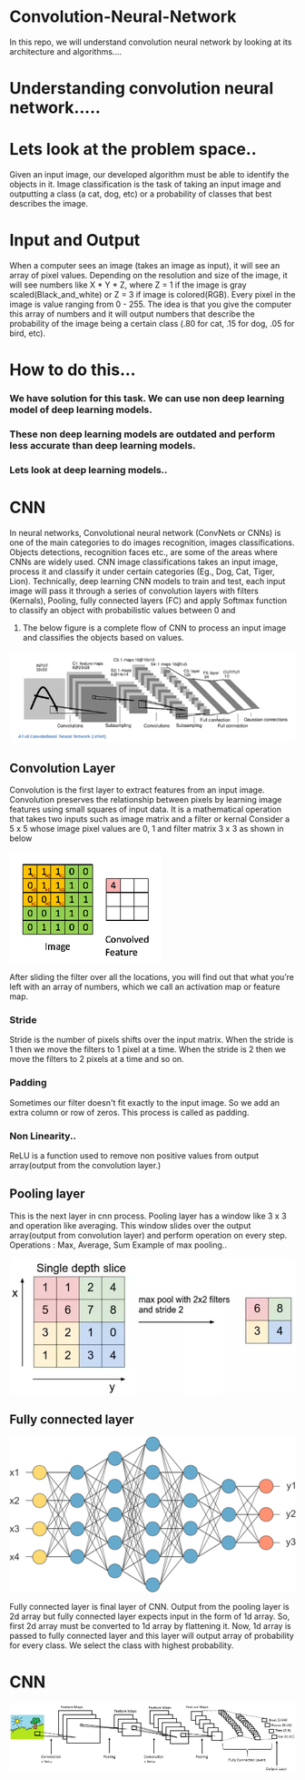 # Convolution-Neural-Network

In this repo, we will understand convolution neural network by looking at its architecture and algorithms....

# Understanding convolution neural network.....

# Lets look at the problem space..
  Given an input image, our developed algorithm must be able to identify the objects in it.   Image classification is the task of taking an input image and outputting a class (a cat, dog, etc) or a probability of classes that best describes the image.

# Input and Output
 When a computer sees an image (takes an image as input), it will see an array of pixel values. Depending on the resolution and size of
the image, it will see numbers like X * Y * Z, where Z = 1 if the image is gray scaled(Black_and_white) or Z = 3 if image is
colored(RGB).
Every pixel in the image is value ranging from 0 - 255.
The idea is that you give the computer this array of numbers and it will output numbers that describe the probability of the image being
a certain class (.80 for cat, .15 for dog, .05 for bird, etc).

# How to do this...
### We have solution for this task. We can use non deep learning model of deep learning models.
### These non deep learning models are outdated and perform less accurate than deep learning models.
###  Lets look at deep learning models..

# CNN
In neural networks, Convolutional neural network (ConvNets or CNNs) is one of the main categories to do images recognition, images
classifications. Objects detections, recognition faces etc., are some of the areas where CNNs are widely used.
CNN image classifications takes an input image, process it and classify it under certain categories (Eg., Dog, Cat, Tiger, Lion). 
Technically, deep learning CNN models to train and test, each input image will pass it through a series of convolution layers with filters
(Kernals), Pooling, fully connected layers (FC) and apply Softmax function to classify an object with probabilistic values between 0 and
1. The below figure is a complete flow of CNN to process an input image and classifies the objects based on values.

![CNN](/Images/LeNet.png)

## Convolution Layer
Convolution is the first layer to extract features from an input image. Convolution preserves the relationship between pixels by learning
image features using small squares of input data. It is a mathematical operation that takes two inputs such as image matrix and a filter
or kernal
Consider a 5 x 5 whose image pixel values are 0, 1 and filter matrix 3 x 3 as shown in below

![Conv](/Images/1_MrGSULUtkXc0Ou07QouV8A.gif)

 After sliding the filter over all the locations, you will find out that what you’re left with an array of numbers, which
 we call an activation map or feature map.
 
 ### Stride
 Stride is the number of pixels shifts over the input matrix. When the stride is 1 then we move the filters to 1 pixel at a time. When
 the stride is 2 then we move the filters to 2 pixels at a time and so on.
 
 ### Padding
 Sometimes our filter doesn't fit exactly to the input image. So we add an extra column or row of zeros. This process is called as
 padding.
 
 ### Non Linearity..
 ReLU is a function used to remove non positive values from output array(output from the convolution layer.)
 
 ## Pooling layer
 This is the next layer in cnn process. Pooling layer has a window like 3 x 3 and operation like averaging. This window slides over the 
 output array(output from convolution layer) and perform operation on every step.
 Operations : Max, Average, Sum
 Example of max pooling..
 
 ![Pooling](/Images/1_SmiydxM5lbTjoKWYPiuzWQ.png)
 
 ## Fully connected layer
 
 ![Fully](/Images/1_Mw6LKUG8AWQhG73H1caT8w.png)
 
 Fully connected layer is final layer of CNN. 
 Output from the pooling layer is 2d array but fully connected layer expects input in the form of 1d array.
 So, first 2d array must be converted to 1d array by flattening it.
 Now, 1d array is passed to fully connected layer and this layer will output array of probability for every class.
 We select the class with highest probability.
 
 # CNN 
 
 ![Final](/Images/1_4GLv7_4BbKXnpc6BRb0Aew.png)
 
